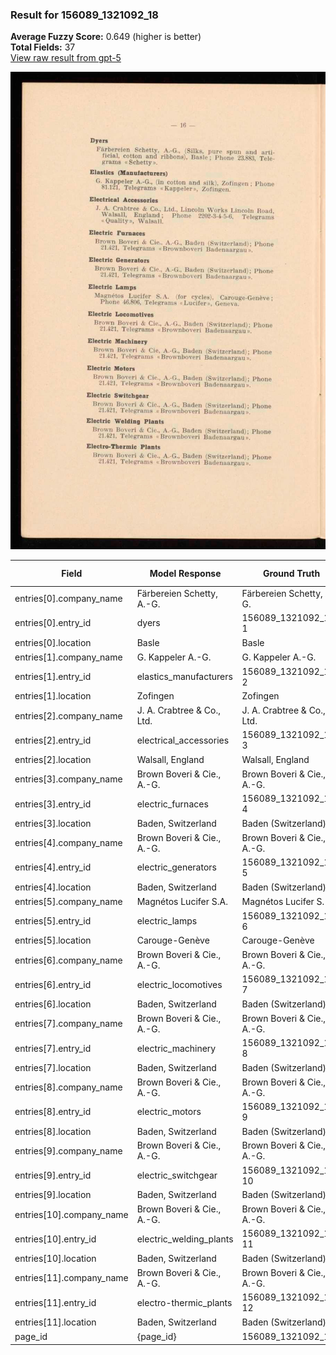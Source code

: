 ### Result for 156089_1321092_18
**Average Fuzzy Score:** 0.649 (higher is better)<br>
**Total Fields:** 37<br>
[View raw result from gpt-5](https://github.com/RISE-UNIBAS/humanities_data_benchmark/blob/main/results/2025-10-28/T0348/request_T0348_156089_1321092_18.json)

<img src="https://github.com/RISE-UNIBAS/humanities_data_benchmark/blob/main/benchmarks/company_lists/images/156089_1321092_18.jpg?raw=true" alt="156089_1321092_18" width="600px">

| Field | Model Response | Ground Truth | Fuzzy Score | Match |
|-------|----------------|--------------|-------------|-------|
| entries[0].company_name | Färbereien Schetty, A.-G. | Färbereien Schetty, A.-G. | 1.000 | ✅ |
| entries[0].entry_id | dyers | 156089_1321092_18-1 | 0.000 | ❌ |
| entries[0].location | Basle | Basle | 1.000 | ✅ |
| entries[1].company_name | G. Kappeler A.-G. | G. Kappeler A.-G. | 1.000 | ✅ |
| entries[1].entry_id | elastics_manufacturers | 156089_1321092_18-2 | 0.049 | ❌ |
| entries[1].location | Zofingen | Zofingen | 1.000 | ✅ |
| entries[2].company_name | J. A. Crabtree & Co., Ltd. | J. A. Crabtree & Co., Ltd. | 1.000 | ✅ |
| entries[2].entry_id | electrical_accessories | 156089_1321092_18-3 | 0.049 | ❌ |
| entries[2].location | Walsall, England | Walsall, England | 1.000 | ✅ |
| entries[3].company_name | Brown Boveri & Cie., A.-G. | Brown Boveri & Cie., A.-G. | 1.000 | ✅ |
| entries[3].entry_id | electric_furnaces | 156089_1321092_18-4 | 0.056 | ❌ |
| entries[3].location | Baden, Switzerland | Baden (Switzerland) | 0.919 | ❌ |
| entries[4].company_name | Brown Boveri & Cie., A.-G. | Brown Boveri & Cie., A.-G. | 1.000 | ✅ |
| entries[4].entry_id | electric_generators | 156089_1321092_18-5 | 0.053 | ❌ |
| entries[4].location | Baden, Switzerland | Baden (Switzerland) | 0.919 | ❌ |
| entries[5].company_name | Magnétos Lucifer S.A. | Magnétos Lucifer S. A. | 0.977 | ✅ |
| entries[5].entry_id | electric_lamps | 156089_1321092_18-6 | 0.061 | ❌ |
| entries[5].location | Carouge-Genève | Carouge-Genève | 1.000 | ✅ |
| entries[6].company_name | Brown Boveri & Cie., A.-G. | Brown Boveri & Cie., A.-G. | 1.000 | ✅ |
| entries[6].entry_id | electric_locomotives | 156089_1321092_18-7 | 0.051 | ❌ |
| entries[6].location | Baden, Switzerland | Baden (Switzerland) | 0.919 | ❌ |
| entries[7].company_name | Brown Boveri & Cie., A.-G. | Brown Boveri & Cie., A.-G. | 1.000 | ✅ |
| entries[7].entry_id | electric_machinery | 156089_1321092_18-8 | 0.054 | ❌ |
| entries[7].location | Baden, Switzerland | Baden (Switzerland) | 0.919 | ❌ |
| entries[8].company_name | Brown Boveri & Cie., A.-G. | Brown Boveri & Cie., A.-G. | 1.000 | ✅ |
| entries[8].entry_id | electric_motors | 156089_1321092_18-9 | 0.059 | ❌ |
| entries[8].location | Baden, Switzerland | Baden (Switzerland) | 0.919 | ❌ |
| entries[9].company_name | Brown Boveri & Cie., A.-G. | Brown Boveri & Cie., A.-G. | 1.000 | ✅ |
| entries[9].entry_id | electric_switchgear | 156089_1321092_18-10 | 0.051 | ❌ |
| entries[9].location | Baden, Switzerland | Baden (Switzerland) | 0.919 | ❌ |
| entries[10].company_name | Brown Boveri & Cie., A.-G. | Brown Boveri & Cie., A.-G. | 1.000 | ✅ |
| entries[10].entry_id | electric_welding_plants | 156089_1321092_18-11 | 0.093 | ❌ |
| entries[10].location | Baden, Switzerland | Baden (Switzerland) | 0.919 | ❌ |
| entries[11].company_name | Brown Boveri & Cie., A.-G. | Brown Boveri & Cie., A.-G. | 1.000 | ✅ |
| entries[11].entry_id | electro-thermic_plants | 156089_1321092_18-12 | 0.048 | ❌ |
| entries[11].location | Baden, Switzerland | Baden (Switzerland) | 0.919 | ❌ |
| page_id | {page_id} | 156089_1321092_18 | 0.077 | ❌ |
